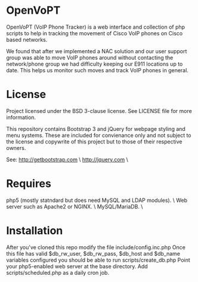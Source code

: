 # OpenVoPT

OpenVoPT (VoIP Phone Tracker) is a web interface and collection of php scripts 
to help in tracking the movement of Cisco VoIP phones on Cisco based networks.

We found that after we implemented a NAC solution and our user support group
was able to move VoIP phones around without contacting the network/phone group
we had difficulty keeping our E911 locations up to date.  This helps us monitor
such moves and track VoIP phones in general.

# License
Project licensed under the BSD 3-clause license.  See LICENSE file for more
information.

This repository contains Bootstrap 3 and jQuery for webpage styling and menu
systems.  These are included for convienance only and not subject to the
license and copywrite of this project but to those of their respective owners.

See:
http://getbootstrap.com \\
http://jquery.com \\

# Requires
php5 (mostly statndard but does need MySQL and LDAP modules). \\
Web server such as Apache2 or NGINX. \\
MySQL/MariaDB. \\

# Installation

After you've cloned this repo modify the file include/config.inc.php
Once this file has valid $db_rw_user, $db_rw_pass, $db_host and
$db_name variables configured you should be able to run scripts/create_db.php
Point your php5-enabled web server at the base directory.
Add scripts/scheduled.php as a daily cron job.
